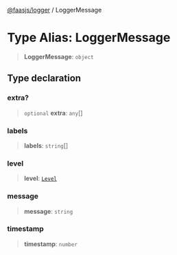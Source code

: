 [@faasjs/logger](../README.md) / LoggerMessage

# Type Alias: LoggerMessage

> **LoggerMessage**: `object`

## Type declaration

### extra?

> `optional` **extra**: `any`[]

### labels

> **labels**: `string`[]

### level

> **level**: [`Level`](Level.md)

### message

> **message**: `string`

### timestamp

> **timestamp**: `number`
